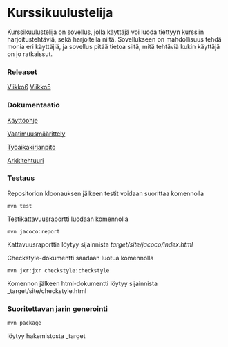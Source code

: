 # Kurssikuulustelija
Kurssikuulustelija on sovellus, jolla käyttäjä voi luoda tiettyyn kurssiin harjoitustehtäviä, sekä harjoitella niitä. Sovellukseen on mahdollisuus tehdä monia eri käyttäjiä, ja sovellus pitää tietoa siitä, mitä tehtäviä kukin käyttäjä on jo ratkaissut.

### Releaset
[Viikko6](https://github.com/henripalin/ot-harjoitustyo/releases/tag/viikko6)
[Viikko5](https://github.com/henripalin/ot-harjoitustyo/releases/tag/viikko5)

### Dokumentaatio
[Käyttöohje](https://github.com/henripalin/ot-harjoitustyo/blob/master/Kurssikuulustelija/dokumentaatio/kayttoohje.md)

[Vaatimuusmäärittely](https://github.com/henripalin/ot-harjoitustyo/blob/master/Kurssikuulustelija/dokumentaatio/vaatimuusmaarittely.md)
  
[Työaikakirjanpito](https://github.com/henripalin/ot-harjoitustyo/blob/master/Kurssikuulustelija/dokumentaatio/tuntikirjanpito.md)

[Arkkitehtuuri](https://github.com/henripalin/ot-harjoitustyo/blob/master/Kurssikuulustelija/dokumentaatio/arkkitehtuuri.md)

### Testaus

Repositorion kloonauksen jälkeen testit voidaan suorittaa komennolla

```
mvn test
```

Testikattavuusraportti luodaan komennolla

```
mvn jacoco:report
```
Kattavuusraporttia löytyy sijainnista _target/site/jacoco/index.html_

Checkstyle-dokumentti saadaan luotua komennolla

```
mvn jxr:jxr checkstyle:checkstyle
```
Komennon jälkeen html-dokumentti löytyy sijainnista _target/site/checkstyle.html


### Suoritettavan jarin generointi

```
mvn package
```

löytyy hakemistosta _target
